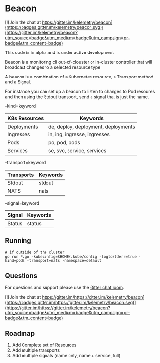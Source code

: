 # Beacon

[![Join the chat at https://gitter.im/kelemetry/beacon](https://badges.gitter.im/kelemetry/beacon.svg)](https://gitter.im/kelemetry/beacon?utm_source=badge&utm_medium=badge&utm_campaign=pr-badge&utm_content=badge)

This code is in alpha and is under active development.

Beacon is a monitoring cli out-of-clouster or in-cluster controller that will broadcast changes to a selected resource type

A beacon is a combination of a Kubernetes resource, a Transport method and a Signal.

For instance you can set up a beacon to listen to changes to Pod resoures and then using the Stdout transport, send a signal that is just the name.

-kind=keyword

| K8s Resources | Keywords |
|---|---|
| Deployments | de, deploy, deployment, deployments |
| Ingresses | in, ing, ingresse, ingresses |
| Pods | po, pod, pods|
| Services | se, svc, service, services|

-transport=keyword

| Transports | Keywords |
|---|---|
| Stdout | stdout |
| NATS | nats |

-signal=keyword

| Signal | Keywords |
|---|---|
| Status | status |

## Running

```
# if outside of the cluster
go run *.go -kubeconfig=$HOME/.kube/config -logtostderr=true -kind=pods -transport=nats -namespace=default
```

## Questions

For questions and support please use the [Gitter chat room](https://gitter.im/https://gitter.im/kelemetry/beacon).

[![Join the chat at https://gitter.im/https://gitter.im/kelemetry/beacon](https://badges.gitter.im/https://gitter.im/kelemetry/beacon.svg)](https://gitter.im/https://gitter.im/kelemetry/beacon?utm_source=badge&utm_medium=badge&utm_campaign=pr-badge&utm_content=badge)


## Roadmap
   1. Add Complete set of Resources
   2. Add multiple transports
   3. Add multiple signals (name only, name + service, full)